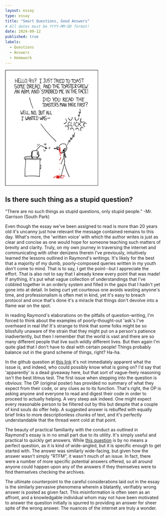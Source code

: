 ```yaml
---
layout: essay
type: essay
title: "Smart Questions, Good Answers"
# All dates must be YYYY-MM-DD format!
date: 2024-09-12
published: true
labels:
  - Questions
  - Answers
  - Homework
---
```


<img width="300px" class="rounded float-start pe-4" src="../img/smart-questions/rtfm.png">


## Is there such thing as a stupid question?
"There are no such things as stupid questions, only stupid people."
-Mr. Garrison (South Park)


Even though the essay we've been assigned to read is more than 20 years old it's uncanny just how relevant the message contained remains to this day. What's more, the 'written voice' with which the author writes is just as clear and concise as one would hope for someone teaching such matters of brevity and clarity. Truly, on my own journey in traversing the internet and communicating with other denizens therein I've previously, intuitively learned the lessons outlined in Raymond's writings. It's likely for the best that a majority of my dumb, poorly-composed queries written in my youth don't come to mind. That is to say, I get the point--but I appreciate the effort. That is also not to say that I already knew every point that was made! If anything, it's put what vague collection of understandings that I've cobbled together in an orderly system and filled in the gaps that I hadn't yet gone into at detail. In being curt yet courteous one avoids wasting anyone's time, and professionalism is often met in kind, yet it's easy to breach protocol and once that's done it's a miracle that things don't devolve into a flame war on the spot.

In reading Raymond's elaborations on the pitfalls of question-writing, I'm forced to think about the examples of poorly-thought-out 'ask's I've overheard in real life! It's strange to think that some folks might be so blissfully unaware of the strain that they might put on a person's patience inadvertently, but then I remember that the world is vast and there are so many different people that live such wildly different lives. But then again I'm quite glad that I don't have to deal with certain people! Things probably balance out in the grand scheme of things, right? Ha-ha.

In the github question at [this link](https://stackoverflow.com/questions/67943430/it-apparently-fails-to-find-the-module) it's not immediately apparent what the issue is, and indeed, who could possibly know what is going on? I'd say that 'apparently' is a dead giveaway here, but that sort of vague-feely reasoning isn't the best litmus test. The first issue when stepping into the question is obvious: The OP (original poster) has provided no summary of what they expect from their code, or any clues as to its function. That's right, the OP is asking anyone and everyone to read and digest their code in order to proceed to actually helping. A very steep ask indeed. One might expect every reasonable person to be filtered out by this but despite that a couple of kind souls do offer help. A suggested answer is rebuffed with equally brief links to more descriptionless chunks of text, and it's perfectly understandable that the thread went cold at that point.

The beauty of practical familiarity with the conduct as outlined in Raymond's essay is in no small part due to its utility. It's simply useful and practical to quickly get answers. 
While [this question](https://stackoverflow.com/questions/17/binary-data-in-mysql) is by no means a perfect question, as it is kind of wide-angled, but it is specific enough to get started with. The answer was similarly wide-facing, but given how the answer wasn't simply "RTFM", it wasn't much of an issue. In fact, there were a number of more specific potential answers offered, so all around anyone could happen upon any of the answers if they themselves were to find themselves checking the archives.

The ultimate counterpoint to the careful considerations laid out in the essay is the similarly pervasive phenomena wherein a blatantly, verifiably wrong answer is posted as given fact. This misinformation is often seen as an affront, and a knowledgable individual whom may not have been motivated to answer the question initially is spurred to providing an answer for sheer spite of the wrong answer. The nuances of the internet are truly a wonder.
